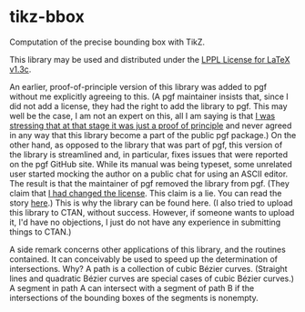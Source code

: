 # tikz-bbox
Computation of the precise bounding box with TikZ.

This library may be used and distributed under the [LPPL License for LaTeX v1.3c](https://www.latex-project.org/lppl/lppl-1-3c/).

An earlier, proof-of-principle version of this library was added to pgf without me explicitly agreeing to this. (A pgf maintainer insists that, since I did not add a license, they had the right to add the library to pgf. This may well be the case, I am not an expert on this, all I am saying is that [I was stressing that at that stage it was just a proof of principle](https://github.com/pgf-tikz/pgf/pull/714#issuecomment-513228203) and never agreed in any way that this library become a part of the public pgf package.) On the other hand, as opposed to the library that was part of pgf, this version of the library is streamlined and, in particular, fixes issues that were reported on the pgf GitHub site. While its manual was being typeset, some unrelated user started mocking the author on a public chat for using an ASCII editor. The result is that the maintainer of pgf removed the library from pgf. (They claim that [I had changed the license](https://tug.org/pipermail/pgf-tikz/2020q3/000035.html). This claim is a lie. You can read the story [here](https://github.com/pgf-tikz/pgf/pull/872).) This is why the library can be found here. (I also tried to upload this library to CTAN, without success. However, if someone wants to upload it, I'd have no objections, I just do not have any experience in submitting things to CTAN.)

A side remark concerns other applications of this library, and the routines contained. It can conceivably be used to speed up the determination of intersections. Why? A path is a collection of cubic Bézier curves. (Straight lines and quadratic Bézier curves are special cases of cubic Bézier curves.) A segment in path A can intersect with a segment of path B if the intersections of the bounding boxes of the segments is nonempty. 
